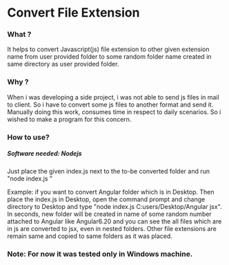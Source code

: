 # Convert File Extension

### What ?
It helps to convert Javascript(js) file extension to other given extension name from user provided folder to some random folder name created in same directory as user provided folder.

### Why ?
When i was developing a side project, i was not able to send js files in mail to client. So i have to convert some js files to another format and send it. Manually doing this work, consumes time in respect to daily scenarios. So i wished to make a program for this concern.

### How to use?
##### Software needed: Nodejs 

Just place the given index.js next to the to-be converted folder and run "node index.js <to-be-convert-folder> <extension-without-dot>"
  
  Example: if you want to convert Angular folder which is in Desktop. Then place the index.js in Desktop, open the command prompt and change directory to Desktop and type "node index.js C:users/Desktop/Angular jsx".
  In seconds, new folder will be created in name of some random number attached to Angular like Angular6.20 and you can see the all files which are in js are converted to jsx, even in nested folders. Other file extensions are remain same and copied to same folders as it was placed.

### Note: For now it was tested only in Windows machine.
